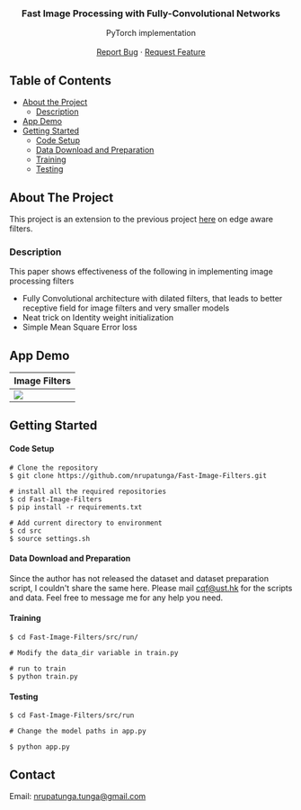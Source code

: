 <p align="center">
<h3 align="center">Fast Image Processing with Fully-Convolutional Networks</h3>

<p align="center">
PyTorch implementation
<br />
<br />
<a href="https://github.com/nrupatunga/Fast-Image-Filters/issues">Report Bug</a>
·
<a href="https://github.com/nrupatunga/Fast-Image-Filters/issues">Request Feature</a>
</p>
</p> 

<!-- TABLE OF CONTENTS -->
## Table of Contents
* [About the Project](#about-the-project)
	- [Description](#description)
* [App Demo](#app-demo)
* [Getting Started](#getting-started)
	- [Code Setup](#code-setup)
	- [Data Download and Preparation](#data-download)
	- [Training](#training)
	- [Testing](#testing)

<!-- ABOUT THE PROJECT -->
## About The Project

This project is an extension to the previous project
[here](https://github.com/nrupatunga/pytorch-deaf) on edge aware
filters.

### Description

This paper shows effectiveness of the following in implementing image
processing filters

- Fully Convolutional architecture with dilated filters, that leads to
better receptive field for image filters and very smaller models
- Neat trick on Identity weight initialization
- Simple Mean Square Error loss

<!-- APP DEMO-->
## App Demo
|Image Filters|
|------------------------|
|![](https://github.com/nrupatunga/Fast-Image-Filters/blob/master/src/run/demo/output.gif)|

<!-- GETTING STARTED -->
## Getting Started

#### Code Setup
```
# Clone the repository
$ git clone https://github.com/nrupatunga/Fast-Image-Filters.git

# install all the required repositories
$ cd Fast-Image-Filters
$ pip install -r requirements.txt

# Add current directory to environment
$ cd src
$ source settings.sh
```

#### Data Download and Preparation

Since the author has not released the dataset and dataset preparation
script, I couldn't share the same here. Please mail cqf@ust.hk for the
scripts and data. Feel free to message me for any help you need.

#### Training
```
$ cd Fast-Image-Filters/src/run/

# Modify the data_dir variable in train.py

# run to train
$ python train.py
```

#### Testing
```
$ cd Fast-Image-Filters/src/run

# Change the model paths in app.py

$ python app.py
```

## Contact

Email: nrupatunga.tunga@gmail.com
